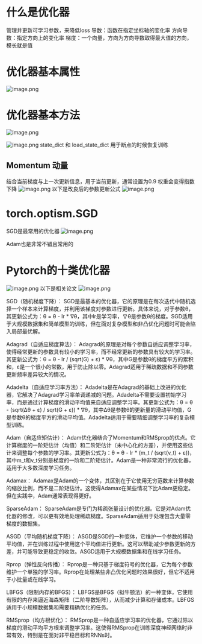 # 什么是优化器
管理并更新可学习参数，来降低loss
导数：函数在指定坐标轴的变化率
方向导数：指定方向上的变化率
梯度：一个向量，方向为方向导数取得最大值的方向，模长就是值

# 优化器基本属性
![image.png](https://kashiwa-pic.oss-cn-beijing.aliyuncs.com/20240303214155.png)


# 优化器基本方法
![image.png](https://kashiwa-pic.oss-cn-beijing.aliyuncs.com/20240303214323.png)


![image.png](https://kashiwa-pic.oss-cn-beijing.aliyuncs.com/20240303214536.png)
state_dict 和 load_state_dict 用于断点的时候恢复训练


## Momentum 动量
结合当前梯度与上一次更新信息，用于当前更新，通常设置为0.9
权重会变得指数下降
![image.png](https://kashiwa-pic.oss-cn-beijing.aliyuncs.com/20240305151830.png)
以下是改良后的参数更新公式
![image.png](https://kashiwa-pic.oss-cn-beijing.aliyuncs.com/20240305152211.png)


# torch.optism.SGD
SGD是最常用的优化器
![image.png](https://kashiwa-pic.oss-cn-beijing.aliyuncs.com/20240305152454.png)

Adam也是非常不错且常用的
# Pytorch的十类优化器
![image.png](https://kashiwa-pic.oss-cn-beijing.aliyuncs.com/20240305152547.png)
以下是相关论文
![image.png](https://kashiwa-pic.oss-cn-beijing.aliyuncs.com/20240305152658.png)

SGD（随机梯度下降）： SGD是最基本的优化器，它的原理是在每次迭代中随机选择一个样本来计算梯度，并利用该梯度对参数进行更新。具体来说，对于参数θ，其更新公式为：θ = θ - lr * ∇θ，其中lr是学习率，∇θ是参数θ的梯度。SGD适用于大规模数据集和简单模型的训练，但在面对复杂模型和非凸优化问题时可能会陷入局部最优解。

Adagrad（自适应梯度算法）： Adagrad的原理是对每个参数自适应调整学习率，使得经常更新的参数具有较小的学习率，而不经常更新的参数具有较大的学习率。其更新公式为：θ = θ - lr / (sqrt(G) + ε) * ∇θ，其中G是参数θ的梯度平方的累积和，ε是一个很小的常数，用于防止除以零。Adagrad适用于稀疏数据和不同参数更新频率差异较大的情况。

Adadelta（自适应学习率方法）： Adadelta是在Adagrad的基础上改进的优化器，它解决了Adagrad学习率单调递减的问题。Adadelta不需要设置初始学习率，而是通过计算梯度的滑动平均值来自适应调整学习率。其更新公式为：θ = θ - (sqrt(Δθ + ε) / sqrt(G + ε)) * ∇θ，其中Δθ是参数θ的更新量的滑动平均值，G是参数θ的梯度平方的滑动平均值。Adadelta适用于需要精细调整学习率的复杂模型训练。

Adam（自适应矩估计）： Adam优化器结合了Momentum和RMSprop的优点。它计算梯度的一阶矩估计（均值）和二阶矩估计（未中心化的方差），并使用这些估计来调整每个参数的学习率。其更新公式为：θ = θ - lr * (m_t / (sqrt(v_t) + ε))，其中m_t和v_t分别是梯度的一阶和二阶矩估计。Adam是一种非常流行的优化器，适用于大多数深度学习任务。

Adamax： Adamax是Adam的一个变体，其区别在于它使用无穷范数来计算参数的缩放比例，而不是二阶矩估计。这使得Adamax在某些情况下比Adam更稳定。但在实践中，Adam通常表现得更好。

SparseAdam： SparseAdam是专门为稀疏张量设计的优化器。它是对Adam优化器的修改，可以更有效地处理稀疏梯度。SparseAdam适用于处理包含大量零梯度的数据集。

ASGD（平均随机梯度下降）： ASGD是SGD的一种变体，它维护一个参数的移动平均值，并在训练过程中使用这个平均值进行更新。这可以帮助减少参数更新的方差，并可能导致更稳定的收敛。ASGD适用于大规模数据集和在线学习任务。

Rprop（弹性反向传播）： Rprop是一种只基于梯度符号的优化器，它为每个参数维护一个单独的学习率。Rprop在处理某些非凸优化问题时效果很好，但它不适用于小批量或在线学习。

LBFGS（限制内存的BFGS）： LBFGS是BFGS（拟牛顿法）的一种变体，它使用有限的内存来逼近海森矩阵（二阶导数矩阵），从而减少计算和存储成本。LBFGS适用于小规模数据集和需要精确优化的任务。

RMSprop（均方根优化）： RMSprop是一种自适应学习率的优化器，它通过除以梯度的滑动平均平方根来调整学习率。这使得RMSprop在训练深度神经网络时非常有效，特别是在面对非平稳目标和RNNs时。